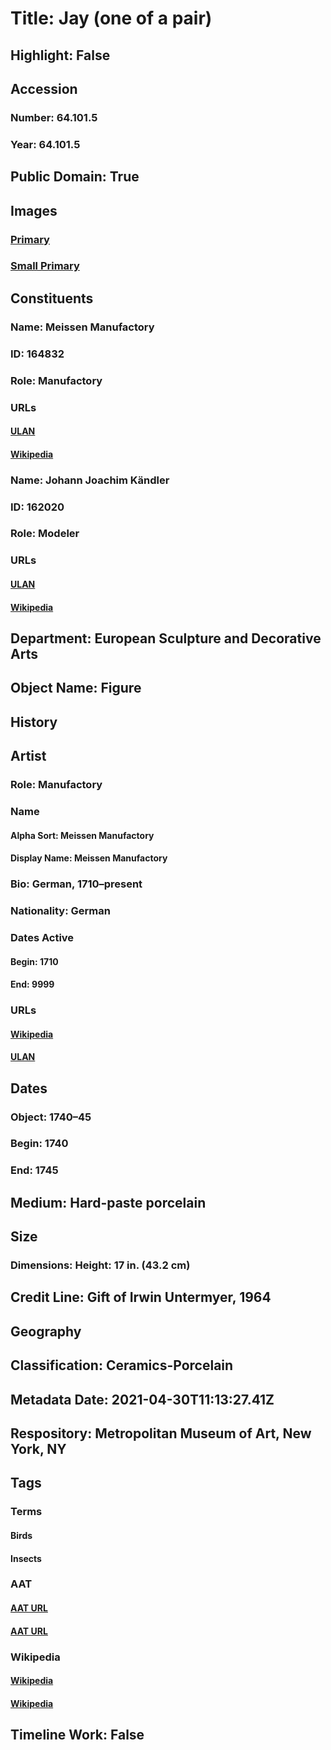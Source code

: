# Title: Jay (one of a pair)
## Highlight: False
## Accession
### Number: 64.101.5
### Year: 64.101.5
## Public Domain: True
## Images
### [Primary](https://images.metmuseum.org/CRDImages/es/original/183893.jpg)
### [Small Primary](https://images.metmuseum.org/CRDImages/es/web-large/183893.jpg)
## Constituents
### Name: Meissen Manufactory
### ID: 164832
### Role: Manufactory
### URLs
#### [ULAN](http://vocab.getty.edu/page/ulan/500054662)
#### [Wikipedia](https://www.wikidata.org/wiki/Q822407)
### Name: Johann Joachim Kändler
### ID: 162020
### Role: Modeler
### URLs
#### [ULAN](http://vocab.getty.edu/page/ulan/500001959)
#### [Wikipedia](https://www.wikidata.org/wiki/Q73593)
## Department: European Sculpture and Decorative Arts
## Object Name: Figure
## History
## Artist
### Role: Manufactory
### Name
#### Alpha Sort: Meissen Manufactory
#### Display Name: Meissen Manufactory
### Bio: German, 1710–present
### Nationality: German
### Dates Active
#### Begin: 1710
#### End: 9999
### URLs
#### [Wikipedia](https://www.wikidata.org/wiki/Q822407)
#### [ULAN](http://vocab.getty.edu/page/ulan/500054662)
## Dates
### Object: 1740–45
### Begin: 1740
### End: 1745
## Medium: Hard-paste porcelain
## Size
### Dimensions: Height: 17 in. (43.2 cm)
## Credit Line: Gift of Irwin Untermyer, 1964
## Geography
## Classification: Ceramics-Porcelain
## Metadata Date: 2021-04-30T11:13:27.41Z
## Respository: Metropolitan Museum of Art, New York, NY
## Tags
### Terms
#### Birds
#### Insects
### AAT
#### [AAT URL](http://vocab.getty.edu/page/aat/300266506)
#### [AAT URL](http://vocab.getty.edu/page/aat/300310470)
### Wikipedia
#### [Wikipedia]()
#### [Wikipedia]()
## Timeline Work: False